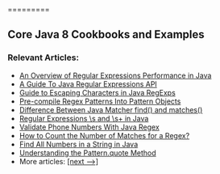 =========

## Core Java 8 Cookbooks and Examples

### Relevant Articles: 

- [An Overview of Regular Expressions Performance in Java](https://www.baeldung.com/java-regex-performance)
- [A Guide To Java Regular Expressions API](http://www.baeldung.com/regular-expressions-java)
- [Guide to Escaping Characters in Java RegExps](http://www.baeldung.com/java-regexp-escape-char)
- [Pre-compile Regex Patterns Into Pattern Objects](https://www.baeldung.com/java-regex-pre-compile)
- [Difference Between Java Matcher find() and matches()](https://www.baeldung.com/java-matcher-find-vs-matches)
- [Regular Expressions \s and \s+ in Java](https://www.baeldung.com/java-regex-s-splus)
- [Validate Phone Numbers With Java Regex](https://www.baeldung.com/java-regex-validate-phone-numbers)
- [How to Count the Number of Matches for a Regex?](https://www.baeldung.com/java-count-regex-matches)
- [Find All Numbers in a String in Java](https://www.baeldung.com/java-find-numbers-in-string)
- [Understanding the Pattern.quote Method](https://www.baeldung.com/java-pattern-quote)
- More articles: [[next -->]](/core-java-modules/core-java-regex-2)
